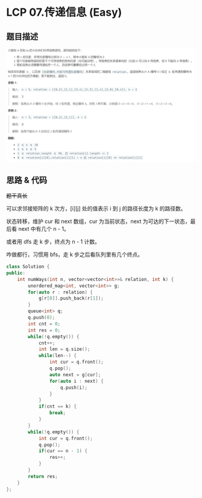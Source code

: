 # LCP 07.传递信息 (Easy)

## 题目描述

![](lcp07.png)

## 思路 & 代码

~~题干真长~~

可以求邻接矩阵的 k 次方，[i][j] 处的值表示 i 到 j 的路径长度为 k 的路径数。

状态转移，维护 cur 和 next 数组，cur 为当前状态，next 为可达的下一状态，最后看 next 中有几个 n - 1。

或者用 dfs 走 k 步，终点为 n - 1 计数。

咋做都行，习惯用 bfs，走 k 步之后看队列里有几个终点。

```c++
class Solution {
public:
    int numWays(int n, vector<vector<int>>& relation, int k) {
        unordered_map<int, vector<int>> g;
        for(auto r : relation) {
            g[r[0]].push_back(r[1]);
        }
        queue<int> q;
        q.push(0);
        int cnt = 0;
        int res = 0;
        while(!q.empty()) {
            cnt++;
            int len = q.size();
            while(len--) {
                int cur = q.front();
                q.pop();
                auto next = g[cur];
                for(auto i : next) {
                    q.push(i);
                }
            }
            if(cnt == k) {
                break;
            }
        }
        while(!q.empty()) {
            int cur = q.front();
            q.pop();
            if(cur == n - 1) {
                res++;
            }
        }
        return res;
    }
};
```